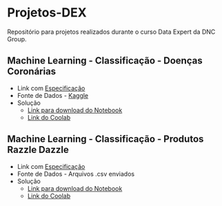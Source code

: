 # Projetos-DEX
Repositório para projetos realizados durante o curso Data Expert da DNC Group.

## Machine Learning - Classificação - Doenças Coronárias
* Link com [Especificação](https://github.com/vhmgomide/Projetos-DEX/blob/main/Assignment%2018%20-%20Portf%C3%B3lio%20Individual%20ML%20Classifica%C3%A7%C3%A3o.pdf)
* Fonte de Dados - [Kaggle](https://www.kaggle.com/ronitf/heart-disease-uci/code)
* Solução
  * [Link para download do Notebook](https://github.com/vhmgomide/Projetos-DEX/blob/main/Avali%C3%A7%C3%A3o_Doen%C3%A7as_Coron%C3%A1rias.ipynb)
  * [Link do Coolab](https://colab.research.google.com/drive/1HAzpXGjnrbhY0ZByDUYQ6t2EdUT-1v1k?usp=sharing)

## Machine Learning - Classificação - Produtos Razzle Dazzle
* Link com [Especificação](https://github.com/vhmgomide/Projetos-DEX/blob/main/Assignment%2018%20-%20Portf%C3%B3lio%20Individual%20ML%20Classifica%C3%A7%C3%A3o.pdf)
* Fonte de Dados - Arquivos .csv enviados
* Solução
  * [Link para download do Notebook](https://github.com/vhmgomide/Projetos-DEX/blob/main/Sistema_de_Recomenda%C3%A7%C3%A3o_RazzleDazzle.ipynb)
  * [Link do Coolab](https://colab.research.google.com/drive/1-Uuwx1PVptnv0nhHGkO71rP6kwYb-1BQ?usp=sharing)
